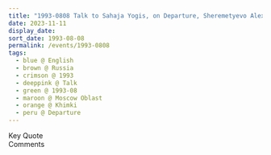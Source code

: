 ```yaml
---
title: "1993-0808 Talk to Sahaja Yogis, on Departure, Sheremetyevo Alexander S. Pushkin International Airport, Khimki (29 kms NW from Moscow), Moscow Oblast, Russia"
date: 2023-11-11
display_date: 
sort_date: 1993-08-08
permalink: /events/1993-0808
tags:
  - blue @ English
  - brown @ Russia
  - crimson @ 1993
  - deeppink @ Talk
  - green @ 1993-08
  - maroon @ Moscow Oblast
  - orange @ Khimki
  - peru @ Departure
---
```


<wave-list>
  <list-title color="green" width="75">Key Quote</list-title>
  <list-item color="BlanchedAlmond"  width="200"></list-item>
  <list-item color="Lavender"></list-item>
  <list-item color="BlanchedAlmond"></list-item>
</wave-list>

<br>

<wave-list>
  <list-title color="green" width="75">Comments</list-title>
  <list-item color="BlanchedAlmond"  width="200"></list-item>
  <list-item color="Lavender"></list-item>
  <list-item color="BlanchedAlmond"></list-item>
</wave-list>
